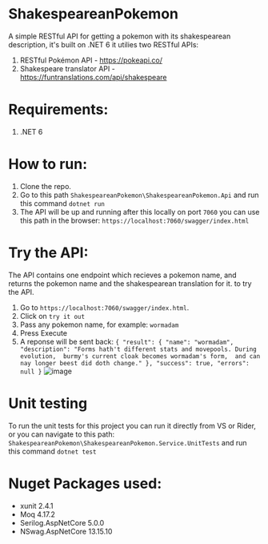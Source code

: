 # ShakespeareanPokemon
A simple RESTful API for getting a pokemon with its shakespearean description, it's built on .NET 6
it utilies two RESTful APIs:
1. RESTful Pokémon API - https://pokeapi.co/
2. Shakespeare translator API - https://funtranslations.com/api/shakespeare

# Requirements:
1. .NET 6

# How to run:
1. Clone the repo.
2. Go to this path `ShakespeareanPokemon\ShakespeareanPokemon.Api` and run this command `dotnet run`
3. The API will be up and running after this locally on port `7060` you can use this path in the browser: `https://localhost:7060/swagger/index.html`

# Try the API:
The API contains one endpoint which recieves a pokemon name, and returns the pokemon name and the shakespearean translation for it. to try the API.
1. Go to `https://localhost:7060/swagger/index.html`.
2. Click on `try it out`
3. Pass any pokemon name, for example: `wormadam`
4. Press Execute
5. A reponse will be sent back:
`{
  "result": {
    "name": "wormadam",
    "description": "Forms hath't different stats and movepools. During evolution,  burmy's current cloak becomes wormadam's form,  and can nay longer beest did doth change."
  },
  "success": true,
  "errors": null
}`
![image](https://user-images.githubusercontent.com/11810466/158057208-8e2edd45-78b0-4555-9289-982dff0199f6.png)

# Unit testing
To run the unit tests for this project you can run it directly from VS or Rider, or you can navigate to this path: `ShakespeareanPokemon\ShakespeareanPokemon.Service.UnitTests` and run this command `dotnet test`

# Nuget Packages used:
* xunit 2.4.1
* Moq 4.17.2
* Serilog.AspNetCore 5.0.0
* NSwag.AspNetCore 13.15.10
